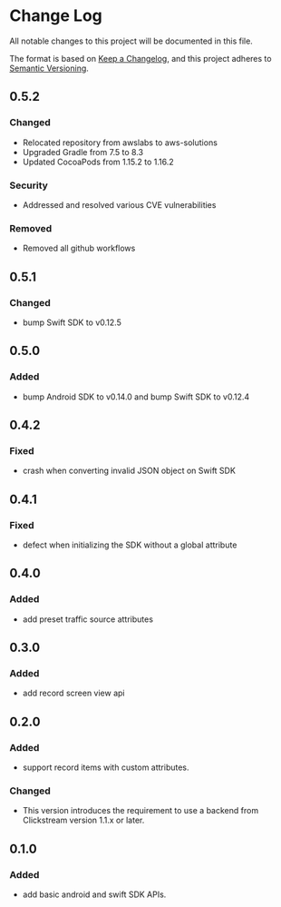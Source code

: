 # Change Log

All notable changes to this project will be documented in this file.

The format is based on [Keep a Changelog](https://keepachangelog.com/en/1.0.0/),
and this project adheres to [Semantic Versioning](https://semver.org/spec/v2.0.0.html).

## 0.5.2

### Changed
* Relocated repository from awslabs to aws-solutions
* Upgraded Gradle from 7.5 to 8.3
* Updated CocoaPods from 1.15.2 to 1.16.2

### Security
* Addressed and resolved various CVE vulnerabilities

### Removed
* Removed all github workflows

## 0.5.1

### Changed

* bump Swift SDK to v0.12.5

## 0.5.0

### Added

* bump Android SDK to v0.14.0 and bump Swift SDK to v0.12.4

## 0.4.2

### Fixed

* crash when converting invalid JSON object on Swift SDK

## 0.4.1

### Fixed

* defect when initializing the SDK without a global attribute

## 0.4.0

### Added

* add preset traffic source attributes

## 0.3.0

### Added

* add record screen view api

## 0.2.0

### Added

* support record items with custom attributes.

### Changed

* This version introduces the requirement to use a backend  from Clickstream version 1.1.x or later.

## 0.1.0

### Added

* add basic android and swift SDK APIs.
